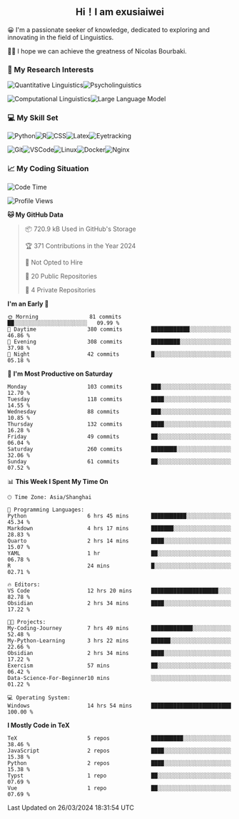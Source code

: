   

## <div align="center">Hi！I am exusiaiwei</div>  

😀 I'm a passionate seeker of knowledge, dedicated to exploring and innovating in the field of Linguistics.

🙋‍♂️ I hope we can achieve the greatness of Nicolas Bourbaki.

### 🔬 My Research Interests  

![Quantitative Linguistics](https://img.shields.io/badge/Quantitative%20Linguistics-%230072CC.svg?&style=for-the-badge&logo=appveyor&logoColor=white)![Psycholinguistics](https://img.shields.io/badge/Psycholinguistics-%2301a3a1.svg?&style=for-the-badge&logo=AWS%20Amplify&logoColor=white)

![Computational Linguistics](https://img.shields.io/badge/Computational%20Linguistics-%231877F2.svg?&style=for-the-badge&logo=Markdown&logoColor=white)![Large Language Model](https://img.shields.io/badge/Large%20Language%20Model-%23F76300.svg?&style=for-the-badge&logo=Android&logoColor=white)

### 💻 My Skill Set

![Python](https://img.shields.io/badge/Python-%2314354C.svg?style=for-the-badge&logo=python&logoColor=white&color=2AB3E3)![R](https://img.shields.io/badge/-R-276DC3?style=for-the-badge&logo=r&logoColor=white)![CSS](https://img.shields.io/badge/-CSS-1572B6?style=for-the-badge&logo=css3&logoColor=white)![Latex](https://img.shields.io/badge/-Latex-008080?style=for-the-badge&logo=latex&logoColor=white)![Eyetracking](https://img.shields.io/badge/Eyetracking-%230078D6?style=for-the-badge&logo=SearXNG&logoColor=#3050FF)

![Git](https://img.shields.io/badge/-Git-F05032?style=for-the-badge&logo=git&logoColor=white)![VSCode](https://img.shields.io/badge/-VSCode-007ACC?style=for-the-badge&logo=visual-studio-code&logoColor=white)![Linux](https://img.shields.io/badge/-Linux-FCC624?style=for-the-badge&logo=linux&logoColor=black)![Docker](https://img.shields.io/badge/-Docker-2496ED?style=for-the-badge&logo=docker&logoColor=white)![Nginx](https://img.shields.io/badge/-Nginx-009639?style=for-the-badge&logo=nginx&logoColor=white)

### 📈 My Coding Situation

<!--START_SECTION:waka-->
![Code Time](http://img.shields.io/badge/Code%20Time-79%20hrs%2052%20mins-blue)

![Profile Views](http://img.shields.io/badge/Profile%20Views-0-blue)

**🐱 My GitHub Data** 

> 📦 720.9 kB Used in GitHub's Storage 
 > 
> 🏆 371 Contributions in the Year 2024
 > 
> 🚫 Not Opted to Hire
 > 
> 📜 20 Public Repositories 
 > 
> 🔑 4 Private Repositories 
 > 
**I'm an Early 🐤** 

```text
🌞 Morning                81 commits          ██░░░░░░░░░░░░░░░░░░░░░░░   09.99 % 
🌆 Daytime                380 commits         ████████████░░░░░░░░░░░░░   46.86 % 
🌃 Evening                308 commits         █████████░░░░░░░░░░░░░░░░   37.98 % 
🌙 Night                  42 commits          █░░░░░░░░░░░░░░░░░░░░░░░░   05.18 % 
```
📅 **I'm Most Productive on Saturday** 

```text
Monday                   103 commits         ███░░░░░░░░░░░░░░░░░░░░░░   12.70 % 
Tuesday                  118 commits         ████░░░░░░░░░░░░░░░░░░░░░   14.55 % 
Wednesday                88 commits          ███░░░░░░░░░░░░░░░░░░░░░░   10.85 % 
Thursday                 132 commits         ████░░░░░░░░░░░░░░░░░░░░░   16.28 % 
Friday                   49 commits          ██░░░░░░░░░░░░░░░░░░░░░░░   06.04 % 
Saturday                 260 commits         ████████░░░░░░░░░░░░░░░░░   32.06 % 
Sunday                   61 commits          ██░░░░░░░░░░░░░░░░░░░░░░░   07.52 % 
```


📊 **This Week I Spent My Time On** 

```text
🕑︎ Time Zone: Asia/Shanghai

💬 Programming Languages: 
Python                   6 hrs 45 mins       ███████████░░░░░░░░░░░░░░   45.34 % 
Markdown                 4 hrs 17 mins       ███████░░░░░░░░░░░░░░░░░░   28.83 % 
Quarto                   2 hrs 14 mins       ████░░░░░░░░░░░░░░░░░░░░░   15.07 % 
YAML                     1 hr                ██░░░░░░░░░░░░░░░░░░░░░░░   06.78 % 
R                        24 mins             █░░░░░░░░░░░░░░░░░░░░░░░░   02.71 % 

🔥 Editors: 
VS Code                  12 hrs 20 mins      █████████████████████░░░░   82.78 % 
Obsidian                 2 hrs 34 mins       ████░░░░░░░░░░░░░░░░░░░░░   17.22 % 

🐱‍💻 Projects: 
My-Coding-Journey        7 hrs 49 mins       █████████████░░░░░░░░░░░░   52.48 % 
My-Python-Learning       3 hrs 22 mins       ██████░░░░░░░░░░░░░░░░░░░   22.66 % 
Obsidian                 2 hrs 34 mins       ████░░░░░░░░░░░░░░░░░░░░░   17.22 % 
Exercism                 57 mins             ██░░░░░░░░░░░░░░░░░░░░░░░   06.42 % 
Data-Science-For-Beginner10 mins             ░░░░░░░░░░░░░░░░░░░░░░░░░   01.22 % 

💻 Operating System: 
Windows                  14 hrs 54 mins      █████████████████████████   100.00 % 
```

**I Mostly Code in TeX** 

```text
TeX                      5 repos             ██████████░░░░░░░░░░░░░░░   38.46 % 
JavaScript               2 repos             ████░░░░░░░░░░░░░░░░░░░░░   15.38 % 
Python                   2 repos             ████░░░░░░░░░░░░░░░░░░░░░   15.38 % 
Typst                    1 repo              ██░░░░░░░░░░░░░░░░░░░░░░░   07.69 % 
Vue                      1 repo              ██░░░░░░░░░░░░░░░░░░░░░░░   07.69 % 
```




 Last Updated on 26/03/2024 18:31:54 UTC
<!--END_SECTION:waka-->
